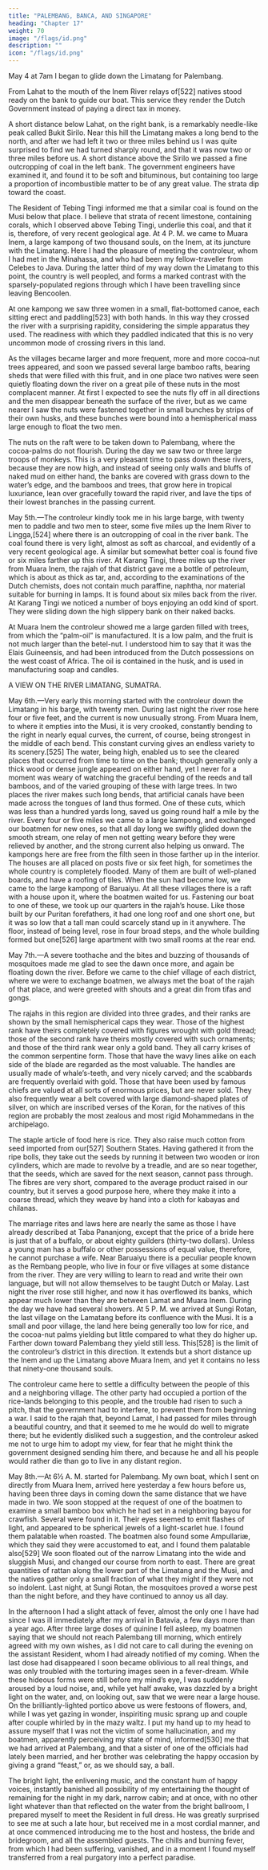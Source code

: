 ```yaml
---
title: "PALEMBANG, BANCA, AND SINGAPORE"
heading: "Chapter 17"
weight: 70
image: "/flags/id.png"
description: ""
icon: "/flags/id.png"
---
```




May 4 at 7am I began to glide down the Limatang for Palembang.

<!-- It was a cool, clear morning, and I enjoyed a fine view of Mount Dempo and the other high peaks near it. The current at first was so rapid that the only care of my men was, to keep the boat from striking on the many bars of sand and shingle. To do this, one stood forward and one aft, each provided with a long bamboo. We soon shot into a series of foaming rapids, and here the river bent so abruptly to the right and left that I thought we should certainly be dashed against a ragged, precipitous wall of rock that formed the right bank at that place, but we passed safely by, though the stern of the boat only passed clear by a few inches. My boat was about twenty feet long and five broad, flat-bottomed, and made of thin plank. Its central part was covered over with roof of atap, like the sampans in China, and on this was another sliding roof, which could be hauled forward to protect the rowers from rain or sunshine.  -->

From Lahat to the mouth of the Inem River relays of[522] natives stood ready on the bank to guide our boat. This service they render the Dutch Government instead of paying a direct tax in money.

A short distance below Lahat, on the right bank, is a remarkably needle-like peak called Bukit Sirilo. Near this hill the Limatang makes a long bend to the north, and after we had left it two or three miles behind us I was quite surprised to find we had turned sharply round, and that it was now two or three miles before us. A short distance above the Sirilo we passed a fine outcropping of coal in the left bank. The government engineers have examined it, and found it to be soft and bituminous, but containing too large a proportion of incombustible matter to be of any great value. The strata dip toward the coast.

The Resident of Tebing Tingi informed me that a similar coal is found on the Musi below that place. I believe that strata of recent limestone, containing corals, which I observed above Tebing Tingi, underlie this coal, and that it is, therefore, of very recent geological age. At 4 P. M. we came to Muara Inem, a large kampong of two thousand souls, on the Inem, at its juncture with the Limatang. Here I had the pleasure of meeting the controleur, whom I had met in the Minahassa, and who had been my fellow-traveller from Celebes to Java. During the latter third of my way down the Limatang to this point, the country is well peopled, and forms a marked contrast with the sparsely-populated regions through which I have been travelling since leaving Bencoolen.

At one kampong we saw three women in a small, flat-bottomed canoe, each sitting erect and paddling[523] with both hands. In this way they crossed the river with a surprising rapidity, considering the simple apparatus they used. The readiness with which they paddled indicated that this is no very uncommon mode of crossing rivers in this land.

As the villages became larger and more frequent, more and more cocoa-nut trees appeared, and soon we passed several large bamboo rafts, bearing sheds that were filled with this fruit, and in one place two natives were seen quietly floating down the river on a great pile of these nuts in the most complacent manner. At first I expected to see the nuts fly off in all directions and the men disappear beneath the surface of the river, but as we came nearer I saw the nuts were fastened together in small bunches by strips of their own husks, and these bunches were bound into a hemispherical mass large enough to float the two men. 

The nuts on the raft were to be taken down to Palembang, where the cocoa-palms do not flourish. During the day we saw two or three large troops of monkeys. This is a very pleasant time to pass down these rivers, because they are now high, and instead of seeing only walls and bluffs of naked mud on either hand, the banks are covered with grass down to the water’s edge, and the bamboos and trees, that grow here in tropical luxuriance, lean over gracefully toward the rapid river, and lave the tips of their lowest branches in the passing current.


May 5th.—The controleur kindly took me in his large barge, with twenty men to paddle and two men to steer, some five miles up the Inem River to Lingga,[524] where there is an outcropping of coal in the river bank. The coal found there is very light, almost as soft as charcoal, and evidently of a very recent geological age. A similar but somewhat better coal is found five or six miles farther up this river. At Karang Tingi, three miles up the river from Muara Inem, the rajah of that district gave me a bottle of petroleum, which is about as thick as tar, and, according to the examinations of the Dutch chemists, does not contain much paraffine, naphtha, nor material suitable for burning in lamps. It is found about six miles back from the river. At Karang Tingi we noticed a number of boys enjoying an odd kind of sport. They were sliding down the high slippery bank on their naked backs.

At Muara Inem the controleur showed me a large garden filled with trees, from which the “palm-oil” is manufactured. It is a low palm, and the fruit is not much larger than the betel-nut. I understood him to say that it was the Elais Guineensis, and had been introduced from the Dutch possessions on the west coast of Africa. The oil is contained in the husk, and is used in manufacturing soap and candles.

 
A VIEW ON THE RIVER LIMATANG, SUMATRA.

May 6th.—Very early this morning started with the controleur down the Limatang in his barge, with twenty men. During last night the river rose here four or five feet, and the current is now unusually strong. From Muara Inem, to where it empties into the Musi, it is very crooked, constantly bending to the right in nearly equal curves, the current, of course, being strongest in the middle of each bend. This constant curving gives an endless variety to its scenery.[525] The water, being high, enabled us to see the cleared places that occurred from time to time on the bank; though generally only a thick wood or dense jungle appeared on either hand, yet I never for a moment was weary of watching the graceful bending of the reeds and tall bamboos, and of the varied grouping of these with large trees. In two places the river makes such long bends, that artificial canals have been made across the tongues of land thus formed. One of these cuts, which was less than a hundred yards long, saved us going round half a mile by the river. Every four or five miles we came to a large kampong, and exchanged our boatmen for new ones, so that all day long we swiftly glided down the smooth stream, one relay of men not getting weary before they were relieved by another, and the strong current also helping us onward. The kampongs here are free from the filth seen in those farther up in the interior. The houses are all placed on posts five or six feet high, for sometimes the whole country is completely flooded. Many of them are built of well-planed boards, and have a roofing of tiles. When the sun had become low, we came to the large kampong of Baruaiyu. At all these villages there is a raft with a house upon it, where the boatmen waited for us. Fastening our boat to one of these, we took up our quarters in the rajah’s house. Like those built by our Puritan forefathers, it had one long roof and one short one, but it was so low that a tall man could scarcely stand up in it anywhere. The floor, instead of being level, rose in four broad steps, and the whole building formed but one[526] large apartment with two small rooms at the rear end.

May 7th.—A severe toothache and the bites and buzzing of thousands of mosquitoes made me glad to see the dawn once more, and again be floating down the river. Before we came to the chief village of each district, where we were to exchange boatmen, we always met the boat of the rajah of that place, and were greeted with shouts and a great din from tifas and gongs.

The rajahs in this region are divided into three grades, and their ranks are shown by the small hemispherical caps they wear. Those of the highest rank have theirs completely covered with figures wrought with gold thread; those of the second rank have theirs mostly covered with such ornaments; and those of the third rank wear only a gold band. They all carry krises of the common serpentine form. Those that have the wavy lines alike on each side of the blade are regarded as the most valuable. The handles are usually made of whale’s-teeth, and very nicely carved; and the scabbards are frequently overlaid with gold. Those that have been used by famous chiefs are valued at all sorts of enormous prices, but are never sold. They also frequently wear a belt covered with large diamond-shaped plates of silver, on which are inscribed verses of the Koran, for the natives of this region are probably the most zealous and most rigid Mohammedans in the archipelago.

The staple article of food here is rice. They also raise much cotton from seed imported from our[527] Southern States. Having gathered it from the ripe bolls, they take out the seeds by running it between two wooden or iron cylinders, which are made to revolve by a treadle, and are so near together, that the seeds, which are saved for the next season, cannot pass through. The fibres are very short, compared to the average product raised in our country, but it serves a good purpose here, where they make it into a coarse thread, which they weave by hand into a cloth for kabayas and chilanas.

The marriage rites and laws here are nearly the same as those I have already described at Taba Pananjong, except that the price of a bride here is just that of a buffalo, or about eighty guilders (thirty-two dollars). Unless a young man has a buffalo or other possessions of equal value, therefore, he cannot purchase a wife. Near Baruaiyu there is a peculiar people known as the Rembang people, who live in four or five villages at some distance from the river. They are very willing to learn to read and write their own language, but will not allow themselves to be taught Dutch or Malay. Last night the river rose still higher, and now it has overflowed its banks, which appear much lower than they are between Lamat and Muara Inem. During the day we have had several showers. At 5 P. M. we arrived at Sungi Rotan, the last village on the Lamatang before its confluence with the Musi. It is a small and poor village, the land here being generally too low for rice, and the cocoa-nut palms yielding but little compared to what they do higher up. Farther down toward Palembang they yield still less. This[528] is the limit of the controleur’s district in this direction. It extends but a short distance up the Inem and up the Limatang above Muara Inem, and yet it contains no less that ninety-one thousand souls.

The controleur came here to settle a difficulty between the people of this and a neighboring village. The other party had occupied a portion of the rice-lands belonging to this people, and the trouble had risen to such a pitch, that the government had to interfere, to prevent them from beginning a war. I said to the rajah that, beyond Lamat, I had passed for miles through a beautiful country, and that it seemed to me he would do well to migrate there; but he evidently disliked such a suggestion, and the controleur asked me not to urge him to adopt my view, for fear that he might think the government designed sending him there, and because he and all his people would rather die than go to live in any distant region.

May 8th.—At 6½ A. M. started for Palembang. My own boat, which I sent on directly from Muara Inem, arrived here yesterday a few hours before us, having been three days in coming down the same distance that we have made in two. We soon stopped at the request of one of the boatmen to examine a small bamboo box which he had set in a neighboring bayou for crawfish. Several were found in it. Their eyes seemed to emit flashes of light, and appeared to be spherical jewels of a light-scarlet hue. I found them palatable when roasted. The boatmen also found some Ampullariæ, which they said they were accustomed to eat, and I found them palatable also[529] We soon floated out of the narrow Limatang into the wide and sluggish Musi, and changed our course from north to east. There are great quantities of rattan along the lower part of the Limatang and the Musi, and the natives gather only a small fraction of what they might if they were not so indolent. Last night, at Sungi Rotan, the mosquitoes proved a worse pest than the night before, and they have continued to annoy us all day.

In the afternoon I had a slight attack of fever, almost the only one I have had since I was ill immediately after my arrival in Batavia, a few days more than a year ago. After three large doses of quinine I fell asleep, my boatmen saying that we should not reach Palembang till morning, which entirely agreed with my own wishes, as I did not care to call during the evening on the assistant Resident, whom I had already notified of my coming. When the last dose had disappeared I soon became oblivious to all real things, and was only troubled with the torturing images seen in a fever-dream. While these hideous forms were still before my mind’s eye, I was suddenly aroused by a loud noise, and, while yet half awake, was dazzled by a bright light on the water, and, on looking out, saw that we were near a large house. On the brilliantly-lighted portico above us were festoons of flowers, and, while I was yet gazing in wonder, inspiriting music sprang up and couple after couple whirled by in the mazy waltz. I put my hand up to my head to assure myself that I was not the victim of some hallucination, and my boatmen, apparently perceiving my state of mind, informed[530] me that we had arrived at Palembang, and that a sister of one of the officials had lately been married, and her brother was celebrating the happy occasion by giving a grand “feast,” or, as we should say, a ball.

The bright light, the enlivening music, and the constant hum of happy voices, instantly banished all possibility of my entertaining the thought of remaining for the night in my dark, narrow cabin; and at once, with no other light whatever than that reflected on the water from the bright ballroom, I prepared myself to meet the Resident in full dress. He was greatly surprised to see me at such a late hour, but received me in a most cordial manner, and at once commenced introducing me to the host and hostess, the bride and bridegroom, and all the assembled guests. The chills and burning fever, from which I had been suffering, vanished, and in a moment I found myself transferred from a real purgatory into a perfect paradise.

 
